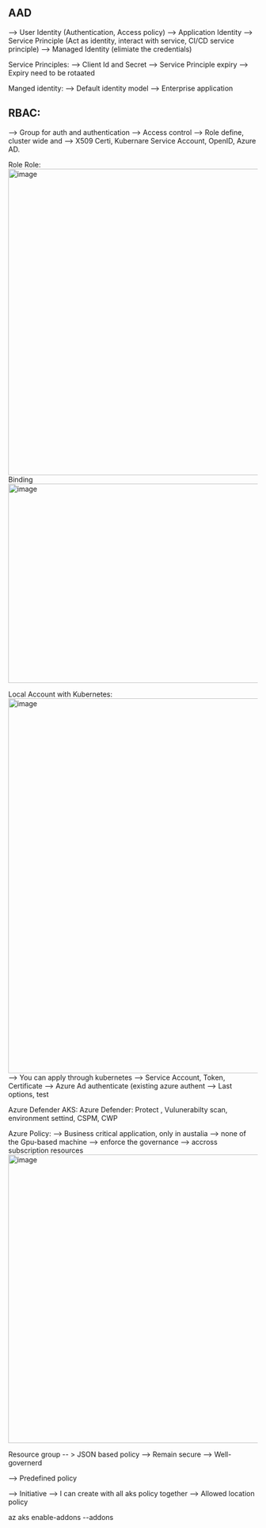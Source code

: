 ## AAD

--> User Identity (Authentication, Access policy)
--> Application Identity
--> Service Principle (Act as identity, interact with service, CI/CD service principle)
--> Managed Identity (elimiate the credentials)

Service Principles:
--> Client Id and Secret
--> Service Principle expiry
--> Expiry need to be rotaated

Manged identity:
 --> Default identity model
 --> Enterprise application

 RBAC:
 ----------
 --> Group for auth and authentication
 --> Access control
 --> Role define, cluster wide and 
 --> X509 Certi, Kubernare Service Account, OpenID, Azure AD.

 Role
Role:
 <img width="956" height="618" alt="image" src="https://github.com/user-attachments/assets/5ef225c6-b31a-405b-871a-00f3b7a9fae2" />
Binding
<img width="687" height="402" alt="image" src="https://github.com/user-attachments/assets/d81ae36e-ef01-4bc6-9c59-5d69a754e786" /> 



Local Account with Kubernetes:
<img width="1475" height="756" alt="image" src="https://github.com/user-attachments/assets/47845937-fda2-45bb-b4d3-ab7b886e9f87" />
--> You can apply through kubernetes --> Service Account, Token, Certificate
--> Azure Ad authenticate (existing azure authent
--> Last options, test

Azure Defender AKS:
Azure Defender: Protect , Vulunerabilty scan,  environment settind, CSPM, CWP


Azure Policy:
--> Business critical application, only in austalia
--> none of the Gpu-based machine
--> enforce the governance --> accross subscription resources
<img width="782" height="582" alt="image" src="https://github.com/user-attachments/assets/2ae6ec1b-e41f-4b7e-bd1d-90373ab938b9" />

Resource group 
-- > JSON based policy
--> Remain secure
--> Well-governerd

--> Predefined policy

--> Initiative --> I can create with all aks policy together
--> Allowed location policy

az aks enable-addons --addons 






 


